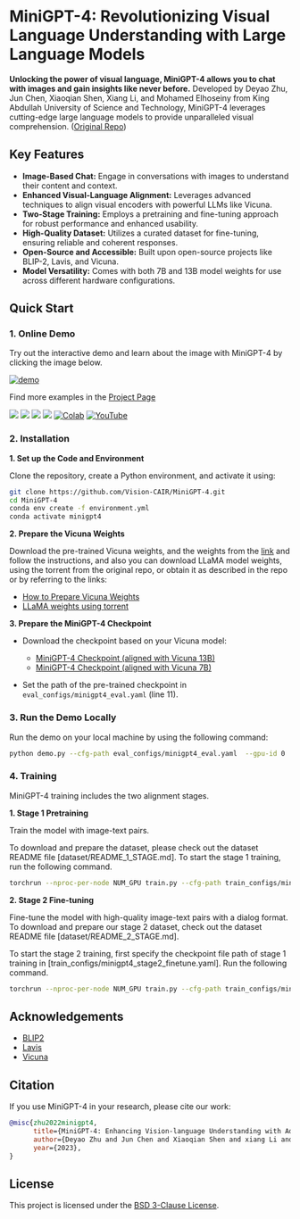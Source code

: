 # MiniGPT-4: Revolutionizing Visual Language Understanding with Large Language Models

**Unlocking the power of visual language, MiniGPT-4 allows you to chat with images and gain insights like never before.**  Developed by Deyao Zhu, Jun Chen, Xiaoqian Shen, Xiang Li, and Mohamed Elhoseiny from King Abdullah University of Science and Technology, MiniGPT-4 leverages cutting-edge large language models to provide unparalleled visual comprehension.  ([Original Repo](https://github.com/RiseInRose/MiniGPT-4-ZH))

## Key Features

*   **Image-Based Chat:** Engage in conversations with images to understand their content and context.
*   **Enhanced Visual-Language Alignment:**  Leverages advanced techniques to align visual encoders with powerful LLMs like Vicuna.
*   **Two-Stage Training:**  Employs a pretraining and fine-tuning approach for robust performance and enhanced usability.
*   **High-Quality Dataset:** Utilizes a curated dataset for fine-tuning, ensuring reliable and coherent responses.
*   **Open-Source and Accessible:** Built upon open-source projects like BLIP-2, Lavis, and Vicuna.
*   **Model Versatility:** Comes with both 7B and 13B model weights for use across different hardware configurations.

## Quick Start

### 1. Online Demo

Try out the interactive demo and learn about the image with MiniGPT-4 by clicking the image below.

[![demo](figs/online_demo.png)](https://minigpt-4.github.io)

Find more examples in the [Project Page](https://minigpt-4.github.io)

<a href='https://minigpt-4.github.io'><img src='https://img.shields.io/badge/Project-Page-Green'></a>  <a href='MiniGPT_4.pdf'><img src='https://img.shields.io/badge/Paper-PDF-red'></a> <a href='https://huggingface.co/spaces/Vision-CAIR/minigpt4'><img src='https://img.shields.io/badge/%F0%9F%A4%97%20Hugging%20Face-Spaces-blue'></a> <a href='https://huggingface.co/Vision-CAIR/MiniGPT-4'><img src='https://img.shields.io/badge/%F0%9F%A4%97%20Hugging%20Face-Model-blue'></a> [![Colab](https://colab.research.google.com/assets/colab-badge.svg)](https://colab.research.google.com/drive/1OK4kYsZphwt5DXchKkzMBjYF6jnkqh4R?usp=sharing) [![YouTube](https://badges.aleen42.com/src/youtube.svg)](https://www.youtube.com/watch?v=__tftoxpBAw&feature=youtu.be)

### 2. Installation

**1.  Set up the Code and Environment**

Clone the repository, create a Python environment, and activate it using:

```bash
git clone https://github.com/Vision-CAIR/MiniGPT-4.git
cd MiniGPT-4
conda env create -f environment.yml
conda activate minigpt4
```

**2. Prepare the Vicuna Weights**

Download the pre-trained Vicuna weights, and the weights from the [link](https://huggingface.co/lmsys/vicuna-13b-delta-v1.1) and follow the instructions, and also you can download LLaMA model weights, using the torrent from the original repo, or obtain it as described in the repo or by referring to the links:

*   [How to Prepare Vicuna Weights](PrepareVicuna.md)
*   [LLaMA weights using torrent](CDEE3052D85C697B84F4C1192F43A2276C0DAEA0.torrent)

**3. Prepare the MiniGPT-4 Checkpoint**

*   Download the checkpoint based on your Vicuna model:

    *   [MiniGPT-4 Checkpoint (aligned with Vicuna 13B)](https://drive.google.com/file/d/1a4zLvaiDBr-36pasffmgpvH5P7CKmpze/view?usp=share_link)
    *   [MiniGPT-4 Checkpoint (aligned with Vicuna 7B)](https://drive.google.com/file/d/1RY9jV0dyqLX-o38LrumkKRh6Jtaop58R/view?usp=sharing)

*   Set the path of the pre-trained checkpoint in `eval_configs/minigpt4_eval.yaml` (line 11).

### 3. Run the Demo Locally

Run the demo on your local machine by using the following command:

```bash
python demo.py --cfg-path eval_configs/minigpt4_eval.yaml  --gpu-id 0
```

### 4. Training

MiniGPT-4 training includes the two alignment stages.

**1. Stage 1 Pretraining**

Train the model with image-text pairs.

To download and prepare the dataset, please check out the dataset README file [dataset/README_1_STAGE.md].
To start the stage 1 training, run the following command.

```bash
torchrun --nproc-per-node NUM_GPU train.py --cfg-path train_configs/minigpt4_stage1_pretrain.yaml
```

**2. Stage 2 Fine-tuning**

Fine-tune the model with high-quality image-text pairs with a dialog format.
To download and prepare our stage 2 dataset, check out the dataset README file [dataset/README_2_STAGE.md].

To start the stage 2 training, first specify the checkpoint file path of stage 1 training in [train_configs/minigpt4_stage2_finetune.yaml].
Run the following command.

```bash
torchrun --nproc-per-node NUM_GPU train.py --cfg-path train_configs/minigpt4_stage2_finetune.yaml
```

## Acknowledgements

*   [BLIP2](https://huggingface.co/docs/transformers/main/model_doc/blip-2)
*   [Lavis](https://github.com/salesforce/LAVIS)
*   [Vicuna](https://github.com/lm-sys/FastChat)

## Citation

If you use MiniGPT-4 in your research, please cite our work:

```bibtex
@misc{zhu2022minigpt4,
      title={MiniGPT-4: Enhancing Vision-language Understanding with Advanced Large Language Models}, 
      author={Deyao Zhu and Jun Chen and Xiaoqian Shen and xiang Li and Mohamed Elhoseiny},
      year={2023},
}
```

## License

This project is licensed under the [BSD 3-Clause License](LICENSE.md).